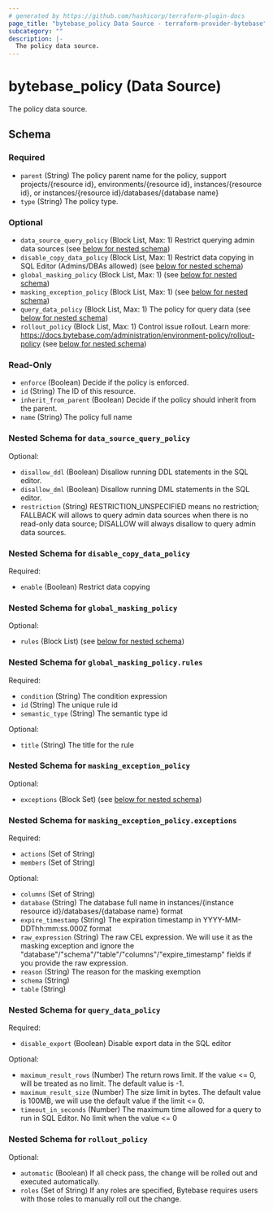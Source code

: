 ```yaml
---
# generated by https://github.com/hashicorp/terraform-plugin-docs
page_title: "bytebase_policy Data Source - terraform-provider-bytebase"
subcategory: ""
description: |-
  The policy data source.
---
```


# bytebase_policy (Data Source)

The policy data source.



<!-- schema generated by tfplugindocs -->
## Schema

### Required

- `parent` (String) The policy parent name for the policy, support projects/{resource id}, environments/{resource id}, instances/{resource id}, or instances/{resource id}/databases/{database name}
- `type` (String) The policy type.

### Optional

- `data_source_query_policy` (Block List, Max: 1) Restrict querying admin data sources (see [below for nested schema](#nestedblock--data_source_query_policy))
- `disable_copy_data_policy` (Block List, Max: 1) Restrict data copying in SQL Editor (Admins/DBAs allowed) (see [below for nested schema](#nestedblock--disable_copy_data_policy))
- `global_masking_policy` (Block List, Max: 1) (see [below for nested schema](#nestedblock--global_masking_policy))
- `masking_exception_policy` (Block List, Max: 1) (see [below for nested schema](#nestedblock--masking_exception_policy))
- `query_data_policy` (Block List, Max: 1) The policy for query data (see [below for nested schema](#nestedblock--query_data_policy))
- `rollout_policy` (Block List, Max: 1) Control issue rollout. Learn more: https://docs.bytebase.com/administration/environment-policy/rollout-policy (see [below for nested schema](#nestedblock--rollout_policy))

### Read-Only

- `enforce` (Boolean) Decide if the policy is enforced.
- `id` (String) The ID of this resource.
- `inherit_from_parent` (Boolean) Decide if the policy should inherit from the parent.
- `name` (String) The policy full name

<a id="nestedblock--data_source_query_policy"></a>
### Nested Schema for `data_source_query_policy`

Optional:

- `disallow_ddl` (Boolean) Disallow running DDL statements in the SQL editor.
- `disallow_dml` (Boolean) Disallow running DML statements in the SQL editor.
- `restriction` (String) RESTRICTION_UNSPECIFIED means no restriction; FALLBACK will allows to query admin data sources when there is no read-only data source; DISALLOW will always disallow to query admin data sources.


<a id="nestedblock--disable_copy_data_policy"></a>
### Nested Schema for `disable_copy_data_policy`

Required:

- `enable` (Boolean) Restrict data copying


<a id="nestedblock--global_masking_policy"></a>
### Nested Schema for `global_masking_policy`

Optional:

- `rules` (Block List) (see [below for nested schema](#nestedblock--global_masking_policy--rules))

<a id="nestedblock--global_masking_policy--rules"></a>
### Nested Schema for `global_masking_policy.rules`

Required:

- `condition` (String) The condition expression
- `id` (String) The unique rule id
- `semantic_type` (String) The semantic type id

Optional:

- `title` (String) The title for the rule



<a id="nestedblock--masking_exception_policy"></a>
### Nested Schema for `masking_exception_policy`

Optional:

- `exceptions` (Block Set) (see [below for nested schema](#nestedblock--masking_exception_policy--exceptions))

<a id="nestedblock--masking_exception_policy--exceptions"></a>
### Nested Schema for `masking_exception_policy.exceptions`

Required:

- `actions` (Set of String)
- `members` (Set of String)

Optional:

- `columns` (Set of String)
- `database` (String) The database full name in instances/{instance resource id}/databases/{database name} format
- `expire_timestamp` (String) The expiration timestamp in YYYY-MM-DDThh:mm:ss.000Z format
- `raw_expression` (String) The raw CEL expression. We will use it as the masking exception and ignore the "database"/"schema"/"table"/"columns"/"expire_timestamp" fields if you provide the raw expression.
- `reason` (String) The reason for the masking exemption
- `schema` (String)
- `table` (String)



<a id="nestedblock--query_data_policy"></a>
### Nested Schema for `query_data_policy`

Required:

- `disable_export` (Boolean) Disable export data in the SQL editor

Optional:

- `maximum_result_rows` (Number) The return rows limit. If the value <= 0, will be treated as no limit. The default value is -1.
- `maximum_result_size` (Number) The size limit in bytes. The default value is 100MB, we will use the default value if the limit <= 0.
- `timeout_in_seconds` (Number) The maximum time allowed for a query to run in SQL Editor. No limit when the value <= 0


<a id="nestedblock--rollout_policy"></a>
### Nested Schema for `rollout_policy`

Optional:

- `automatic` (Boolean) If all check pass, the change will be rolled out and executed automatically.
- `roles` (Set of String) If any roles are specified, Bytebase requires users with those roles to manually roll out the change.


